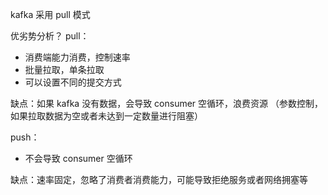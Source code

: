 kafka 采用 pull 模式


优劣势分析？
pull：
- 消费端能力消费，控制速率
- 批量拉取，单条拉取
- 可以设置不同的提交方式

缺点：如果 kafka 没有数据，会导致 consumer 空循环，浪费资源
（参数控制，如果拉取数据为空或者未达到一定数量进行阻塞）

push：
- 不会导致 consumer 空循环

缺点：速率固定，忽略了消费者消费能力，可能导致拒绝服务或者网络拥塞等

